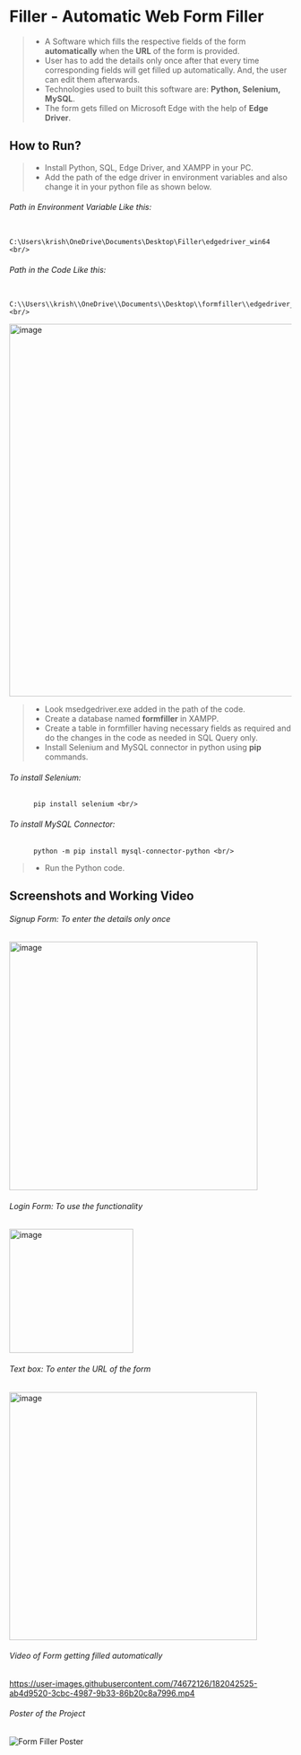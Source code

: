 # Filler - Automatic Web Form Filler <br/>

>* A Software which fills the respective fields of the form **automatically** when the **URL** of the form is provided. <br/>
>* User has to add the details only once after that every time corresponding fields will get filled up automatically. And, the user can edit them afterwards. <br/>
>* Technologies used to built this software are: **Python, Selenium, MySQL**. <br/>
>* The form gets filled on Microsoft Edge with the help of **Edge Driver**. <br/>

## How to Run? <br/>

>* Install Python, SQL, Edge Driver, and XAMPP in your PC. <br/>
>* Add the path of the edge driver in environment variables and also change it in your python file as shown below. <br/>
###### Path in Environment Variable Like this: <br/>
          C:\Users\krish\OneDrive\Documents\Desktop\Filler\edgedriver_win64 <br/>
###### Path in the Code Like this: <br/>
          C:\\Users\\krish\\OneDrive\\Documents\\Desktop\\formfiller\\edgedriver_win64\\msedgedriver.exe <br/>
<img width="664" alt="image" src="https://user-images.githubusercontent.com/74672126/182042359-d2b34f49-2382-47d2-a2e6-fe8fa802c287.png">
<br/>

>* Look msedgedriver.exe added in the path of the code. <br/>
>* Create a database named **formfiller** in XAMPP. <br/>
>* Create a table in formfiller having necessary fields as required and do the changes in the code as needed in SQL Query only. <br/>
>* Install Selenium and MySQL connector in python using **pip** commands. <br/>

###### To install Selenium: <br/>
          pip install selenium <br/>
          
###### To install MySQL Connector: <br/>
          python -m pip install mysql-connector-python <br/>

>* Run the Python code. <br/>

## Screenshots and Working Video <br/>

###### Signup Form: To enter the details only once
<img width="443" alt="image" src="https://user-images.githubusercontent.com/74672126/182042406-be38f56b-c484-46d9-a6e9-1399d957664f.png">

###### Login Form: To use the functionality
<img width="221" alt="image" src="https://user-images.githubusercontent.com/74672126/182042434-69668598-2f52-41cb-b69c-a056f1fe21a1.png">

###### Text box: To enter the URL of the form
<img width="442" alt="image" src="https://user-images.githubusercontent.com/74672126/182042453-ec463e81-7a66-43bf-a0d5-58d891ac5d17.png">

###### Video of Form getting filled automatically
https://user-images.githubusercontent.com/74672126/182042525-ab4d9520-3cbc-4987-9b33-86b20c8a7996.mp4

###### Poster of the Project
![Form Filler Poster](https://user-images.githubusercontent.com/74672126/182042556-cba9983d-22cc-4692-8170-74410a6e26c1.jpeg)
